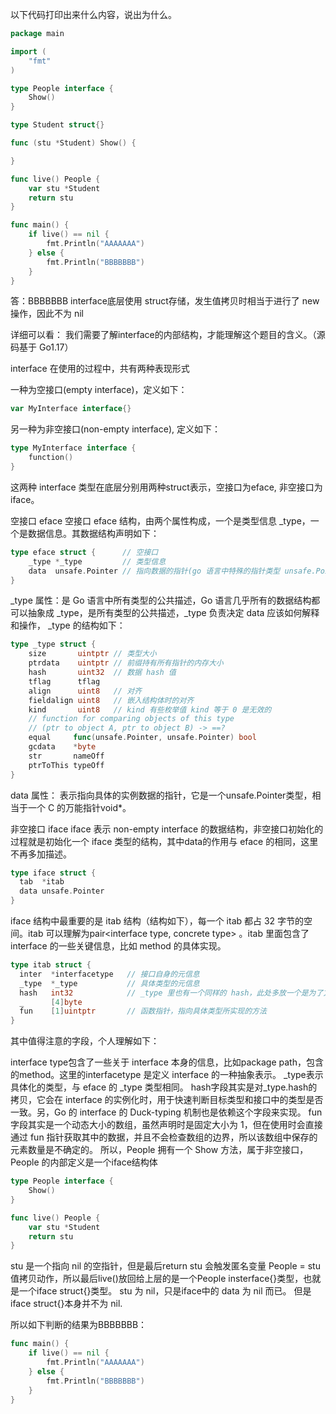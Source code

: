 以下代码打印出来什么内容，说出为什么。

```go
package main

import (
	"fmt"
)

type People interface {
	Show()
}

type Student struct{}

func (stu *Student) Show() {

}

func live() People {
	var stu *Student
	return stu
}

func main() {
	if live() == nil {
		fmt.Println("AAAAAAA")
	} else {
		fmt.Println("BBBBBBB")
	}
}
```
答：BBBBBBB
interface底层使用 struct存储，发生值拷贝时相当于进行了 new 操作，因此不为 nil

详细可以看：
我们需要了解interface的内部结构，才能理解这个题目的含义。（源码基于 Go1.17）

interface 在使用的过程中，共有两种表现形式

一种为空接口(empty interface)，定义如下：
```go
var MyInterface interface{}
```
另一种为非空接口(non-empty interface), 定义如下：
```go
type MyInterface interface {
	function()
}
```
这两种 interface 类型在底层分别用两种struct表示，空接口为eface, 非空接口为iface。

空接口 eface
空接口 eface 结构，由两个属性构成，一个是类型信息 _type，一个是数据信息。其数据结构声明如下：
```go
type eface struct {      // 空接口
    _type *_type         // 类型信息
    data  unsafe.Pointer // 指向数据的指针(go 语言中特殊的指针类型 unsafe.Pointer 类似于 c 语言中的void*)
}
```
_type 属性：是 Go 语言中所有类型的公共描述，Go 语言几乎所有的数据结构都可以抽象成 _type，是所有类型的公共描述，_type 负责决定 data 应该如何解释和操作， _type 的结构如下：
```go
type _type struct {
	size       uintptr // 类型大小
	ptrdata    uintptr // 前缀持有所有指针的内存大小
	hash       uint32  // 数据 hash 值
	tflag      tflag
	align      uint8   // 对齐
	fieldalign uint8   // 嵌入结构体时的对齐
	kind       uint8   // kind 有些枚举值 kind 等于 0 是无效的
	// function for comparing objects of this type
	// (ptr to object A, ptr to object B) -> ==?
	equal     func(unsafe.Pointer, unsafe.Pointer) bool
	gcdata    *byte
	str       nameOff
	ptrToThis typeOff
}
```
data 属性： 表示指向具体的实例数据的指针，它是一个unsafe.Pointer类型，相当于一个 C 的万能指针void*。


非空接口 iface
iface 表示 non-empty interface 的数据结构，非空接口初始化的过程就是初始化一个 iface 类型的结构，其中data的作用与 eface 的相同，这里不再多加描述。

```go
type iface struct {
  tab  *itab
  data unsafe.Pointer
}
```
iface 结构中最重要的是 itab 结构（结构如下），每一个 itab 都占 32 字节的空间。itab 可以理解为pair<interface type, concrete type> 。itab 里面包含了 interface 的一些关键信息，比如 method 的具体实现。

```go
type itab struct {
  inter  *interfacetype   // 接口自身的元信息
  _type  *_type           // 具体类型的元信息
  hash   int32            // _type 里也有一个同样的 hash，此处多放一个是为了方便运行接口断言
  _      [4]byte
  fun    [1]uintptr       // 函数指针，指向具体类型所实现的方法
}
```
其中值得注意的字段，个人理解如下：

interface type包含了一些关于 interface 本身的信息，比如package path，包含的method。这里的interfacetype 是定义 interface 的一种抽象表示。
_type表示具体化的类型，与 eface 的 _type 类型相同。
hash字段其实是对_type.hash的拷贝，它会在 interface 的实例化时，用于快速判断目标类型和接口中的类型是否一致。另，Go 的 interface 的 Duck-typing 机制也是依赖这个字段来实现。
fun字段其实是一个动态大小的数组，虽然声明时是固定大小为 1，但在使用时会直接通过 fun 指针获取其中的数据，并且不会检查数组的边界，所以该数组中保存的元素数量是不确定的。
所以，People 拥有一个 Show 方法，属于非空接口，People 的内部定义是一个iface结构体

```go
type People interface {
    Show()  
}

func live() People {
    var stu *Student
    return stu      
}
```
stu 是一个指向 nil 的空指针，但是最后return stu 会触发匿名变量 People = stu 值拷贝动作，所以最后live()放回给上层的是一个People insterface{}类型，也就是一个iface struct{}类型。 stu 为 nil，只是iface中的 data 为 nil 而已。 但是iface struct{}本身并不为 nil.


所以如下判断的结果为BBBBBBB：

```go
func main() {   
    if live() == nil {  
        fmt.Println("AAAAAAA")      
    } else {
        fmt.Println("BBBBBBB")
    }
}
```
